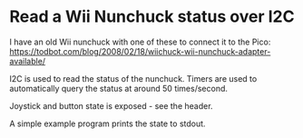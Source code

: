 # Read a Wii Nunchuck status over I2C

I have an old Wii nunchuck with one of these to connect it to the Pico: https://todbot.com/blog/2008/02/18/wiichuck-wii-nunchuck-adapter-available/

I2C is used to read the status of the nunchuck.  Timers are used to automatically query the status at around 50 times/second.

Joystick and button state is exposed - see the header.

A simple example program prints the state to stdout.
